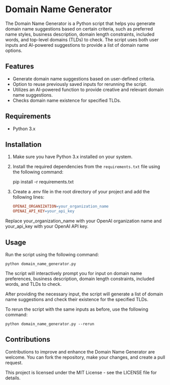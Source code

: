 # Domain Name Generator

The Domain Name Generator is a Python script that helps you generate domain name suggestions based on certain criteria, such as preferred name styles, business description, domain length constraints, included words, and top-level domains (TLDs) to check. The script uses both user inputs and AI-powered suggestions to provide a list of domain name options.

## Features

- Generate domain name suggestions based on user-defined criteria.
- Option to reuse previously saved inputs for rerunning the script.
- Utilizes an AI-powered function to provide creative and relevant domain name suggestions.
- Checks domain name existence for specified TLDs.

## Requirements

- Python 3.x

## Installation

1. Make sure you have Python 3.x installed on your system.

2. Install the required dependencies from the `requirements.txt` file using the following command:

   pip install -r requirements.txt

3. Create a .env file in the root directory of your project and add the following lines:

    ```makefile
    OPENAI_ORGANIZATION=your_organization_name
    OPENAI_API_KEY=your_api_key
    ```

Replace your_organization_name with your OpenAI organization name and your_api_key with your OpenAI API key.

## Usage

Run the script using the following command:

    python domain_name_generator.py

The script will interactively prompt you for input on domain name preferences, business description, domain length constraints, included words, and TLDs to check.

After providing the necessary input, the script will generate a list of domain name suggestions and check their existence for the specified TLDs.

To rerun the script with the same inputs as before, use the following command:

    python domain_name_generator.py --rerun

## Contributions

Contributions to improve and enhance the Domain Name Generator are welcome. You can fork the repository, make your changes, and create a pull request.

This project is licensed under the MIT License - see the LICENSE file for details.

